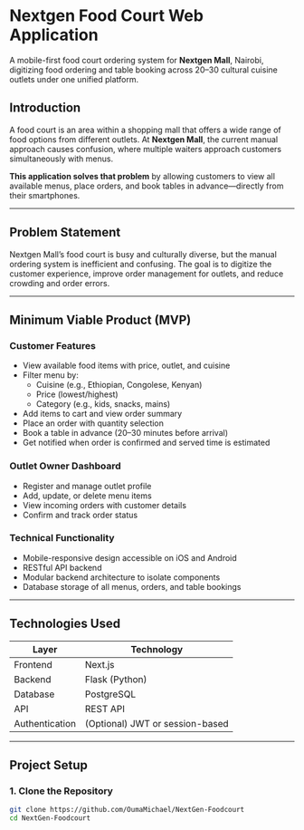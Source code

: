 # Nextgen Food Court Web Application

A mobile-first food court ordering system for **Nextgen Mall**, Nairobi, digitizing food ordering and table booking across 20–30 cultural cuisine outlets under one unified platform.

## Introduction

A food court is an area within a shopping mall that offers a wide range of food options from different outlets. At **Nextgen Mall**, the current manual approach causes confusion, where multiple waiters approach customers simultaneously with menus.

**This application solves that problem** by allowing customers to view all available menus, place orders, and book tables in advance—directly from their smartphones.

---

## Problem Statement

Nextgen Mall’s food court is busy and culturally diverse, but the manual ordering system is inefficient and confusing. The goal is to digitize the customer experience, improve order management for outlets, and reduce crowding and order errors.

---

## Minimum Viable Product (MVP)

###  Customer Features

- View available food items with price, outlet, and cuisine
- Filter menu by:
  - Cuisine (e.g., Ethiopian, Congolese, Kenyan)
  - Price (lowest/highest)
  - Category (e.g., kids, snacks, mains)
- Add items to cart and view order summary
- Place an order with quantity selection
- Book a table in advance (20–30 minutes before arrival)
- Get notified when order is confirmed and served time is estimated

###  Outlet Owner Dashboard

- Register and manage outlet profile
- Add, update, or delete menu items
- View incoming orders with customer details
- Confirm and track order status

###  Technical Functionality

- Mobile-responsive design accessible on iOS and Android
- RESTful API backend
- Modular backend architecture to isolate components
- Database storage of all menus, orders, and table bookings

---

## Technologies Used

| Layer         | Technology        |
|--------------|-------------------|
| Frontend     | Next.js           |
| Backend      | Flask (Python)    |
| Database     | PostgreSQL        |
| API          | REST API          |
| Authentication | (Optional) JWT or session-based |

---

## Project Setup

### 1. Clone the Repository

```bash
git clone https://github.com/OumaMichael/NextGen-Foodcourt
cd NextGen-Foodcourt
